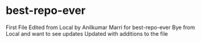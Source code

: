 # best-repo-ever
First File Edited from Local by Anilkumar Marri for best-repo-ever
Bye from Local and want to see updates
Updated with additions to the file